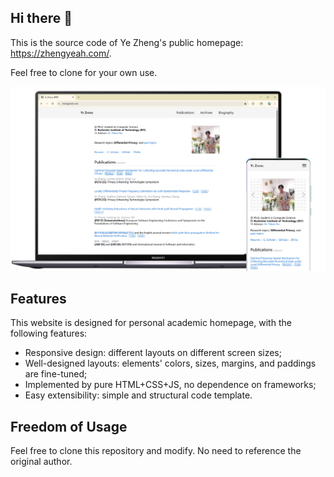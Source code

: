 ## Hi there 👋

This is the source code of Ye Zheng's public homepage: https://zhengyeah.com/. 

Feel free to clone for your own use.

![Poster](/images/screen-website.png)

## Features

This website is designed for personal academic homepage, with the following features:

* Responsive design: different layouts on different screen sizes;
* Well-designed layouts: elements' colors, sizes, margins, and paddings are fine-tuned;
* Implemented by pure HTML+CSS+JS, no dependence on frameworks;
* Easy extensibility: simple and structural code template. 

## Freedom of Usage

Feel free to clone this repository and modify.
No need to reference the original author.
